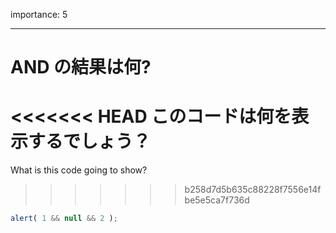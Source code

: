 importance: 5

---

# AND の結果は何?

<<<<<<< HEAD
このコードは何を表示するでしょう？
=======
What is this code going to show?
>>>>>>> b258d7d5b635c88228f7556e14fbe5e5ca7f736d

```js
alert( 1 && null && 2 );
```
